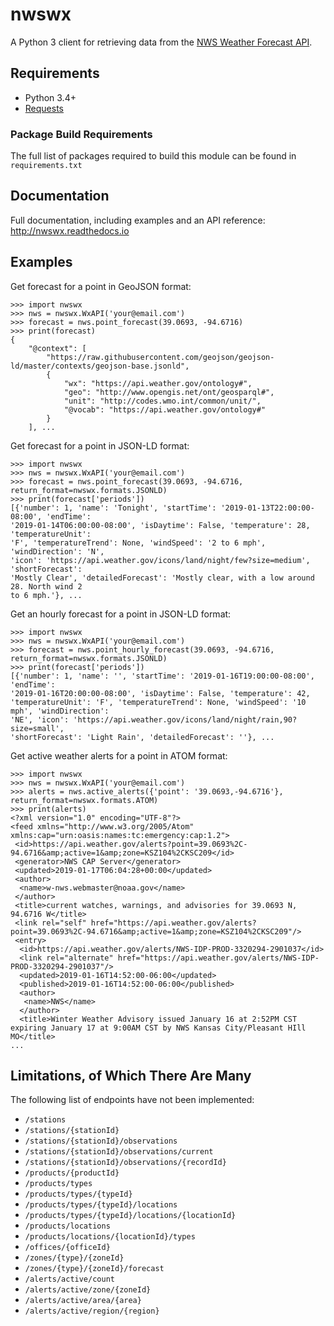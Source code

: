 # nwswx

A Python 3 client for retrieving data from the [NWS Weather Forecast API](https://forecast-v3.weather.gov/documentation).

## Requirements

* Python 3.4+
* [Requests](http://docs.python-requests.org)

### Package Build Requirements

The full list of packages required to build this module can be found in `requirements.txt`

## Documentation

Full documentation, including examples and an API reference: http://nwswx.readthedocs.io

## Examples

Get forecast for a point in GeoJSON format:
```
>>> import nwswx
>>> nws = nwswx.WxAPI('your@email.com')
>>> forecast = nws.point_forecast(39.0693, -94.6716)
>>> print(forecast)
{
    "@context": [
        "https://raw.githubusercontent.com/geojson/geojson-ld/master/contexts/geojson-base.jsonld",
        {
            "wx": "https://api.weather.gov/ontology#",
            "geo": "http://www.opengis.net/ont/geosparql#",
            "unit": "http://codes.wmo.int/common/unit/",
            "@vocab": "https://api.weather.gov/ontology#"
        }
    ], ...
```

Get forecast for a point in JSON-LD format:
```
>>> import nwswx
>>> nws = nwswx.WxAPI('your@email.com')
>>> forecast = nws.point_forecast(39.0693, -94.6716, return_format=nwswx.formats.JSONLD)
>>> print(forecast['periods'])
[{'number': 1, 'name': 'Tonight', 'startTime': '2019-01-13T22:00:00-08:00', 'endTime':
'2019-01-14T06:00:00-08:00', 'isDaytime': False, 'temperature': 28, 'temperatureUnit':
'F', 'temperatureTrend': None, 'windSpeed': '2 to 6 mph', 'windDirection': 'N',
'icon': 'https://api.weather.gov/icons/land/night/few?size=medium', 'shortForecast':
'Mostly Clear', 'detailedForecast': 'Mostly clear, with a low around 28. North wind 2
to 6 mph.'}, ...
```

Get an hourly forecast for a point in JSON-LD format:
```
>>> import nwswx
>>> nws = nwswx.WxAPI('your@email.com')
>>> forecast = nws.point_hourly_forecast(39.0693, -94.6716, return_format=nwswx.formats.JSONLD)
>>> print(forecast['periods'])
[{'number': 1, 'name': '', 'startTime': '2019-01-16T19:00:00-08:00', 'endTime':
'2019-01-16T20:00:00-08:00', 'isDaytime': False, 'temperature': 42,
'temperatureUnit': 'F', 'temperatureTrend': None, 'windSpeed': '10 mph', 'windDirection':
'NE', 'icon': 'https://api.weather.gov/icons/land/night/rain,90?size=small',
'shortForecast': 'Light Rain', 'detailedForecast': ''}, ...
```

Get active weather alerts for a point in ATOM format:
```
>>> import nwswx
>>> nws = nwswx.WxAPI('your@email.com')
>>> alerts = nws.active_alerts({'point': '39.0693,-94.6716'}, return_format=nwswx.formats.ATOM)
>>> print(alerts)
<?xml version="1.0" encoding="UTF-8"?>
<feed xmlns="http://www.w3.org/2005/Atom" xmlns:cap="urn:oasis:names:tc:emergency:cap:1.2">
 <id>https://api.weather.gov/alerts?point=39.0693%2C-94.6716&amp;active=1&amp;zone=KSZ104%2CKSC209</id>
 <generator>NWS CAP Server</generator>
 <updated>2019-01-17T06:04:28+00:00</updated>
 <author>
  <name>w-nws.webmaster@noaa.gov</name>
 </author>
 <title>current watches, warnings, and advisories for 39.0693 N, 94.6716 W</title>
 <link rel="self" href="https://api.weather.gov/alerts?point=39.0693%2C-94.6716&amp;active=1&amp;zone=KSZ104%2CKSC209"/>
 <entry>
  <id>https://api.weather.gov/alerts/NWS-IDP-PROD-3320294-2901037</id>
  <link rel="alternate" href="https://api.weather.gov/alerts/NWS-IDP-PROD-3320294-2901037"/>
  <updated>2019-01-16T14:52:00-06:00</updated>
  <published>2019-01-16T14:52:00-06:00</published>
  <author>
   <name>NWS</name>
  </author>
  <title>Winter Weather Advisory issued January 16 at 2:52PM CST expiring January 17 at 9:00AM CST by NWS Kansas City/Pleasant HIll MO</title>
...
```

## Limitations, of Which There Are Many

The following list of endpoints have not been implemented:

* `/stations`
* `/stations/{stationId}`
* `/stations/{stationId}/observations`
* `/stations/{stationId}/observations/current`
* `/stations/{stationId}/observations/{recordId}`
* `/products/{productId}`
* `/products/types`
* `/products/types/{typeId}`
* `/products/types/{typeId}/locations`
* `/products/types/{typeId}/locations/{locationId}`
* `/products/locations`
* `/products/locations/{locationId}/types`
* `/offices/{officeId}`
* `/zones/{type}/{zoneId}`
* `/zones/{type}/{zoneId}/forecast`
* `/alerts/active/count`
* `/alerts/active/zone/{zoneId}`
* `/alerts/active/area/{area}`
* `/alerts/active/region/{region}`
